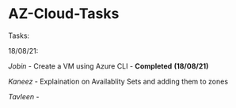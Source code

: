 # AZ-Cloud-Tasks

Tasks:

18/08/21:

  _Jobin_ - Create a VM using Azure CLI - **Completed** **(18/08/21)**
  
  _Kaneez_ - Explaination on Availablity Sets and adding them to zones
  
  _Tavleen_ - 
